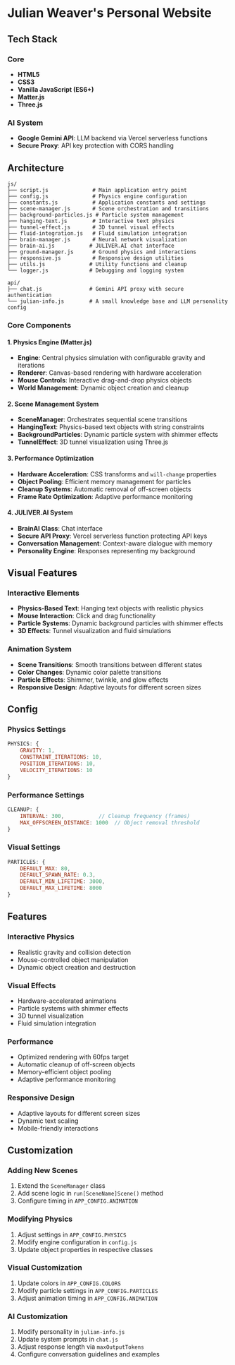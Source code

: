 # Julian Weaver's Personal Website

## Tech Stack

### Core

- **HTML5**
- **CSS3**
- **Vanilla JavaScript (ES6+)**
- **Matter.js**
- **Three.js**

### AI System

- **Google Gemini API**: LLM backend via Vercel serverless functions
- **Secure Proxy**: API key protection with CORS handling

## Architecture

```text
js/
├── script.js              # Main application entry point
├── config.js              # Physics engine configuration
├── constants.js           # Application constants and settings
├── scene-manager.js       # Scene orchestration and transitions
├── background-particles.js # Particle system management
├── hanging-text.js        # Interactive text physics
├── tunnel-effect.js       # 3D tunnel visual effects
├── fluid-integration.js   # Fluid simulation integration
├── brain-manager.js       # Neural network visualization
├── brain-ai.js           # JULIVER.AI chat interface
├── ground-manager.js      # Ground physics and interactions
├── responsive.js          # Responsive design utilities
├── utils.js              # Utility functions and cleanup
└── logger.js             # Debugging and logging system

api/
├── chat.js               # Gemini API proxy with secure authentication
└── julian-info.js        # A small knowledge base and LLM personality config
```

### Core Components

#### 1. Physics Engine (Matter.js)

- **Engine**: Central physics simulation with configurable gravity and iterations
- **Renderer**: Canvas-based rendering with hardware acceleration
- **Mouse Controls**: Interactive drag-and-drop physics objects
- **World Management**: Dynamic object creation and cleanup

#### 2. Scene Management System

- **SceneManager**: Orchestrates sequential scene transitions
- **HangingText**: Physics-based text objects with string constraints
- **BackgroundParticles**: Dynamic particle system with shimmer effects
- **TunnelEffect**: 3D tunnel visualization using Three.js

#### 3. Performance Optimization

- **Hardware Acceleration**: CSS transforms and `will-change` properties
- **Object Pooling**: Efficient memory management for particles
- **Cleanup Systems**: Automatic removal of off-screen objects
- **Frame Rate Optimization**: Adaptive performance monitoring

#### 4. JULIVER.AI System

- **BrainAI Class**: Chat interface
- **Secure API Proxy**: Vercel serverless function protecting API keys
- **Conversation Management**: Context-aware dialogue with memory
- **Personality Engine**: Responses representing my background

## Visual Features

### Interactive Elements

- **Physics-Based Text**: Hanging text objects with realistic physics
- **Mouse Interaction**: Click and drag functionality
- **Particle Systems**: Dynamic background particles with shimmer effects
- **3D Effects**: Tunnel visualization and fluid simulations

### Animation System

- **Scene Transitions**: Smooth transitions between different states
- **Color Changes**: Dynamic color palette transitions
- **Particle Effects**: Shimmer, twinkle, and glow effects
- **Responsive Design**: Adaptive layouts for different screen sizes

## Config

### Physics Settings

```javascript
PHYSICS: {
    GRAVITY: 1,
    CONSTRAINT_ITERATIONS: 10,
    POSITION_ITERATIONS: 10,
    VELOCITY_ITERATIONS: 10
}
```

### Performance Settings

```javascript
CLEANUP: {
    INTERVAL: 300,           // Cleanup frequency (frames)
    MAX_OFFSCREEN_DISTANCE: 1000  // Object removal threshold
}
```

### Visual Settings

```javascript
PARTICLES: {
    DEFAULT_MAX: 80,
    DEFAULT_SPAWN_RATE: 0.3,
    DEFAULT_MIN_LIFETIME: 3000,
    DEFAULT_MAX_LIFETIME: 8000
}
```

## Features

### Interactive Physics

- Realistic gravity and collision detection
- Mouse-controlled object manipulation
- Dynamic object creation and destruction

### Visual Effects

- Hardware-accelerated animations
- Particle systems with shimmer effects
- 3D tunnel visualization
- Fluid simulation integration

### Performance

- Optimized rendering with 60fps target
- Automatic cleanup of off-screen objects
- Memory-efficient object pooling
- Adaptive performance monitoring

### Responsive Design

- Adaptive layouts for different screen sizes
- Dynamic text scaling
- Mobile-friendly interactions

## Customization

### Adding New Scenes

1. Extend the `SceneManager` class
2. Add scene logic in `run[SceneName]Scene()` method
3. Configure timing in `APP_CONFIG.ANIMATION`

### Modifying Physics

1. Adjust settings in `APP_CONFIG.PHYSICS`
2. Modify engine configuration in `config.js`
3. Update object properties in respective classes

### Visual Customization

1. Update colors in `APP_CONFIG.COLORS`
2. Modify particle settings in `APP_CONFIG.PARTICLES`
3. Adjust animation timing in `APP_CONFIG.ANIMATION`

### AI Customization

1. Modify personality in `julian-info.js`
2. Update system prompts in `chat.js`
3. Adjust response length via `maxOutputTokens`
4. Configure conversation guidelines and examples
